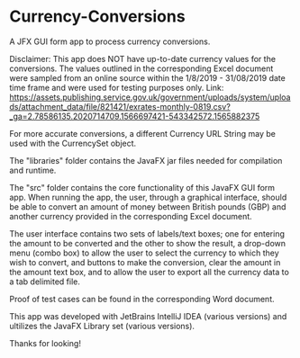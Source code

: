 # Currency-Conversions
A JFX GUI form app to process currency conversions.

Disclaimer: This app does NOT have up-to-date currency values for the conversions. The values outlined in the corresponding Excel document were sampled from an online source within the 1/8/2019 - 31/08/2019 date time frame and were used for testing purposes only.
Link: https://assets.publishing.service.gov.uk/government/uploads/system/uploads/attachment_data/file/821421/exrates-monthly-0819.csv?_ga=2.78586135.2020714709.1566697421-543342572.1565882375

For more accurate conversions, a different Currency URL String may be used with the CurrencySet object.

The "libraries" folder contains the JavaFX jar files needed for compilation and runtime.

The "src" folder contains the core functionality of this JavaFX GUI form app. When running the app, the user, through a graphical interface, should be able to convert an amount of money between British pounds (GBP) and another currency provided in the corresponding Excel document.

The user interface contains two sets of labels/text boxes; one for entering the amount to be converted and the other to show the result, a drop-down menu (combo box) to allow the user to select the currency to which they wish to convert, and buttons to make the conversion, clear the amount in the amount text box, and to allow the user to export all the currency data to a tab delimited file.

Proof of test cases can be found in the corresponding Word document.

This app was developed with JetBrains IntelliJ IDEA (various versions) and ultilizes the JavaFX Library set (various versions).

Thanks for looking!
